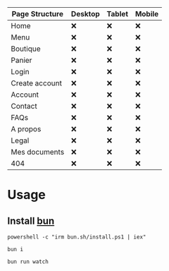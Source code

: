 | Page Structure | Desktop | Tablet | Mobile |
| -------------- | ------- | ------ | ------ |
| Home           | ❌      | ❌     | ❌     |
| Menu           | ❌      | ❌     | ❌     |
| Boutique       | ❌      | ❌     | ❌     |
| Panier         | ❌      | ❌     | ❌     |
| Login          | ❌      | ❌     | ❌     |
| Create account | ❌      | ❌     | ❌     |
| Account        | ❌      | ❌     | ❌     |
| Contact        | ❌      | ❌     | ❌     |
| FAQs           | ❌      | ❌     | ❌     |
| A propos       | ❌      | ❌     | ❌     |
| Legal          | ❌      | ❌     | ❌     |
| Mes documents  | ❌      | ❌     | ❌     |
| 404            | ❌      | ❌     | ❌     |

# Usage

## Install [bun](https://bun.sh/)

```
powershell -c "irm bun.sh/install.ps1 | iex"
```

```
bun i
```

```
bun run watch
```
